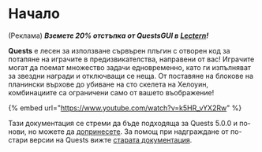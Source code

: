 # Начало

(Реклама) _**Вземете 20% отстъпка от QuestsGUI в**_ [_**Lectern**_](https://lectern.browsit.org/resources/?sort=downloads&)_**!**_

**Quests** е лесен за използване сървърен плъгин с отворен код за потапяне на играчите в предизвикателства, направени от вас! Играчите могат да поемат множество задачи едновременно, като ги изпълняват за звездни награди и отключващи се неща. От поставяне на блокове на планински върхове до убиване на сто скелета на Хелоуин, комбинациите са ограничени само от вашето въображение!

{% embed url="https://www.youtube.com/watch?v=k5HR_vYX2Rw" %}

Тази документация се стреми да бъде подходяща за Quests 5.0.0 и по-нови, но можете да [допринесете](https://pikamug.gitbook.io/quests/expert/doc-contributions). За помощ при надграждане от по-стари версии на Quests вижте [старата документация](https://github.com/PikaMug/Quests/wiki/Ye-Ol'-Legacy-Documentation).
